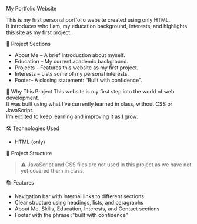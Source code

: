 My Portfolio Website

This is my first personal portfolio website created using only HTML.  
It introduces who I am, my education background, interests, and highlights this site as my first project.

🔗 Project Sections
- About Me – A brief introduction about myself.
- Education – My current academic background.
- Projects – Features this website as my first project.
- Interests – Lists some of my personal interests.
- Footer– A closing statement: “Built with confidence”.

 🚀 Why This Project
This website is my first step into the world of web development.  
It was built using what I’ve currently learned in class, without CSS or JavaScript.  
I’m excited to keep learning and improving it as I grow.

 🛠️ Technologies Used
- HTML (only)

📁 Project Structure

> ⚠️ JavaScript and CSS files are not used in this project as we have not yet covered them in class.

 📚 Features

- Navigation bar with internal links to different sections
- Clear structure using headings, lists, and paragraphs
- About Me, Skills, Education, Interests, and Contact sections
- Footer with the phrase :"built with confidence" 

